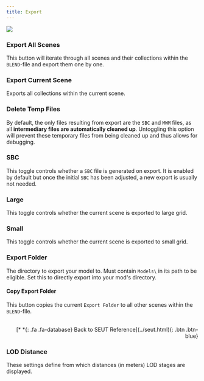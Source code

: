 ```yaml
---
title: Export
---
```

![](/modding-reference/assets/images/reference/seut/export_1.png)

### Export All Scenes
This button will iterate through all scenes and their collections within the `BLEND`-file and export them one by one. 

### Export Current Scene
Exports all collections within the current scene.

### Delete Temp Files
By default, the only files resulting from export are the `SBC` and `MWM` files, as all **intermediary files are automatically cleaned up**. Untoggling this option will prevent these temporary files from being cleaned up and thus allows for debugging.

### SBC
This toggle controls whether a `SBC` file is generated on export. It is enabled by default but once the initial `SBC` has been adjusted, a new export is usually not needed.

### Large
This toggle controls whether the current scene is exported to large grid.

### Small
This toggle controls whether the current scene is exported to small grid.

### Export Folder
The directory to export your model to. Must contain `Models\` in its path to be eligible. Set this to directly export into your mod's directory.

#### Copy Export Folder
This button copies the current `Export Folder` to all other scenes within the `BLEND`-file.
<br><br/>
<p style="text-align:right">[*&nbsp;*{: .fa .fa-database} Back to SEUT Reference](../seut.html){: .btn .btn-blue}</p>

### LOD Distance
These settings define from which distances (in meters) LOD stages are displayed. 